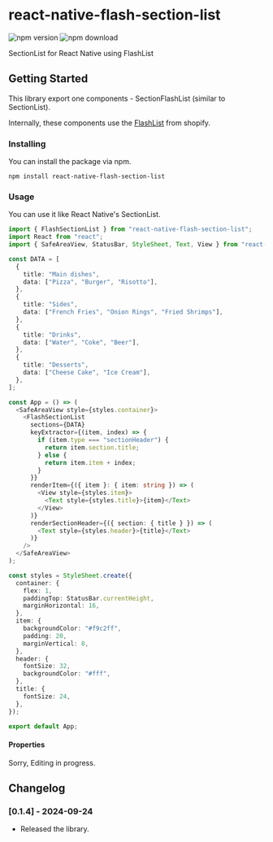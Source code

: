 # react-native-flash-section-list

![npm version](https://img.shields.io/npm/v/react-native-flash-section-list.svg?colorB=brightgreen&style=flat-square)
![npm download](https://img.shields.io/npm/dt/react-native-flash-section-list.svg?style=flat-square)

SectionList for React Native using FlashList

## Getting Started

This library export one components - SectionFlashList (similar to SectionList).

Internally, these components use the [FlashList](https://shopify.github.io/flash-list/) from shopify.

### Installing

You can install the package via npm.

```
npm install react-native-flash-section-list
```

### Usage

You can use it like React Native's SectionList.

```ts
import { FlashSectionList } from "react-native-flash-section-list";
import React from "react";
import { SafeAreaView, StatusBar, StyleSheet, Text, View } from "react-native";

const DATA = [
  {
    title: "Main dishes",
    data: ["Pizza", "Burger", "Risotto"],
  },
  {
    title: "Sides",
    data: ["French Fries", "Onion Rings", "Fried Shrimps"],
  },
  {
    title: "Drinks",
    data: ["Water", "Coke", "Beer"],
  },
  {
    title: "Desserts",
    data: ["Cheese Cake", "Ice Cream"],
  },
];

const App = () => (
  <SafeAreaView style={styles.container}>
    <FlashSectionList
      sections={DATA}
      keyExtractor={(item, index) => {
        if (item.type === "sectionHeader") {
          return item.section.title;
        } else {
          return item.item + index;
        }
      }}
      renderItem={({ item }: { item: string }) => (
        <View style={styles.item}>
          <Text style={styles.title}>{item}</Text>
        </View>
      )}
      renderSectionHeader={({ section: { title } }) => (
        <Text style={styles.header}>{title}</Text>
      )}
    />
  </SafeAreaView>
);

const styles = StyleSheet.create({
  container: {
    flex: 1,
    paddingTop: StatusBar.currentHeight,
    marginHorizontal: 16,
  },
  item: {
    backgroundColor: "#f9c2ff",
    padding: 20,
    marginVertical: 8,
  },
  header: {
    fontSize: 32,
    backgroundColor: "#fff",
  },
  title: {
    fontSize: 24,
  },
});

export default App;
```

#### Properties

Sorry, Editing in progress.

<!-- ## License

This project is licensed under the MIT License - see the [LICENSE.md](LICENSE.md) file for details.-->

## Changelog

### [0.1.4] - 2024-09-24

- Released the library.
